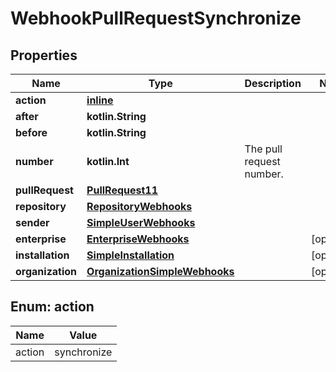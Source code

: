 
# WebhookPullRequestSynchronize

## Properties
Name | Type | Description | Notes
------------ | ------------- | ------------- | -------------
**action** | [**inline**](#Action) |  | 
**after** | **kotlin.String** |  | 
**before** | **kotlin.String** |  | 
**number** | **kotlin.Int** | The pull request number. | 
**pullRequest** | [**PullRequest11**](PullRequest11.md) |  | 
**repository** | [**RepositoryWebhooks**](RepositoryWebhooks.md) |  | 
**sender** | [**SimpleUserWebhooks**](SimpleUserWebhooks.md) |  | 
**enterprise** | [**EnterpriseWebhooks**](EnterpriseWebhooks.md) |  |  [optional]
**installation** | [**SimpleInstallation**](SimpleInstallation.md) |  |  [optional]
**organization** | [**OrganizationSimpleWebhooks**](OrganizationSimpleWebhooks.md) |  |  [optional]


<a id="Action"></a>
## Enum: action
Name | Value
---- | -----
action | synchronize



